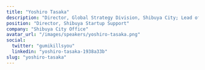 ```yaml
---
title: "Yoshiro Tasaka"
description: "Director, Global Strategy Division, Shibuya City; Lead of Shibuya Startup Support"
position: "Director, Shibuya Startup Support"
company: "Shibuya City Office"
avatar_url: "/images/speakers/yoshiro-tasaka.png"
social:
  twitter: "gumikillsyou"
  linkedin: "yoshiro-tasaka-1938a33b"
slug: "yoshiro-tasaka"
---
```

